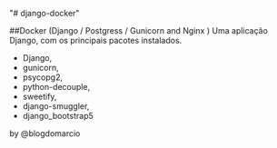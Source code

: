 "# django-docker" 

##Docker (Django / Postgress / Gunicorn and Nginx
)
Uma aplicação Django, com os principais pacotes instalados.

- Django, 
- gunicorn, 
- psycopg2, 
- python-decouple, 
- sweetify, 
- django-smuggler, 
- django_bootstrap5

by @blogdomarcio